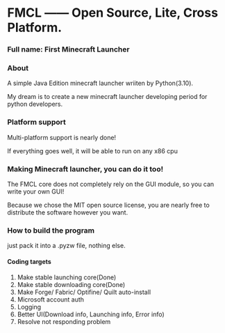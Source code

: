 # FMCL —— Open Source, Lite, Cross Platform.

### Full name: First Minecraft Launcher

### About
A simple Java Edition minecraft launcher wriiten by Python(3.10).

My dream is to create a new minecraft launcher developing period for python developers.

### Platform support
Multi-platform support is nearly done!

If everything goes well, it will be able to run on any x86 cpu

### Making Minecraft launcher, you can do it too!
The FMCL core does not completely rely on the GUI module, so you can write your own GUI!

Because we chose the MIT open source license, you are nearly free to distribute the software however you want.

### How to build the program
just pack it into a .pyzw file, nothing else.

#### Coding targets
1. Make stable launching core(Done)
2. Make stable downloading core(Done)
3. Make Forge/ Fabric/ Optifine/ Quilt auto-install
4. Microsoft account auth
5. Logging
6. Better UI(Download info, Launching info, Error info)
7. Resolve not responding problem
